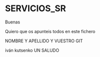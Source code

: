 # SERVICIOS_SR

Buenas 

Quiero que os apunteis todos en este fichero 

NOMBRE Y APELLIDO Y VUESTRO GIT

 iván kutsenko
UN SALUDO

